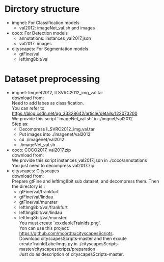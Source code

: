 

# Dirctory structure
* imgnet:  For Classification models  
  - val2012: imageNet_val.sh and images
* coco:  For Detection models    
  - annotations: instances_val2017.json  
  - val2017: images
* cityscapes:  For Segmentation models  
  - gtFine/val  
  - leftImg8bit/val


# Dataset preprocessing
* imgnet:  Imgnet2012, ILSVRC2012_img_val.tar  
    download from:  
    Need to add labes as classification.  
    You can refer to https://blog.csdn.net/qq_33328642/article/details/122073200  
    We provide this script 'imageNet_val.sh' in ./imgnet/val2012  
    Step as:  
    - Decompress ILSVRC2012_img_val.tar  
    - Put images into ./imagenet/val2012  
    - cd ./imagenet/val2012  
    - ./imageNet_val.sh  
* coco:  COCO2017, val2017.zip  
    download from:  
    We provide this script instances_val2017.json in ./coco/annotations  
    You just need to decompress val2017.zip.  
* cityscapes:  Cityscapes  
    download from:   
    Prepare gtFine and leftImg8bit sub dataset, and decompress them.
    Then the directory is :  
    - gtFine/val/frankfurt  
    - gtFine/val/lindau  
    - gtFine/val/munster  
    - leftImg8bit/val/frankfurt  
    - leftImg8bit/val/lindau  
    - leftImg8bit/val/munster  
    You must create 'xxxxlableTrainIds.png'.  
    Yon can use this project: https://github.com/mcordts/cityscapesScripts.  
    Download cityscapesScripts-master and then excute createTrainIdLabelImgs.py in ./cityscapesScripts-master/cityscapesscripts/preparation  
    Just do as description of cityscapesScripts-master.





    
    
